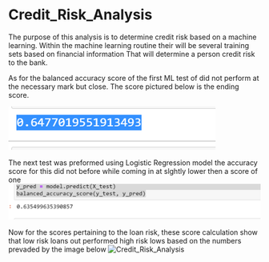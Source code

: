 # Credit_Risk_Analysis

The purpose of this analysis is to determine credit risk based on a machine learning.
Within the machine learning routine their will be several training sets based on financial information 
That will determine a person credit risk to the bank. 
                                                                           



As for the balanced accuracy score of the first ML test of did not perform at the necessary mark but close.
The score pictured below is the ending score.



![Credit_Risk_Analysis](https://github.com/onehatt29/Credit_Risk_Analysis/blob/main/Resources/accuracyscore1.PNG)
   


The next test was preformed using Logistic Regression model the accuracy score for this did not before while coming in at slghtly lower then a score of one
![Credit_Risk_Analysis](https://github.com/onehatt29/Credit_Risk_Analysis/blob/main/Resources/accuracyscore2.PNG)
   
 Now for the scores pertaining to the loan risk, these score calculation show that low risk loans out performed high risk lows based on the numbers prevaded by the image below
 ![Credit_Risk_Analysis](https://github.com/onehatt29/Credit_Risk_Analysis/blob/main/Resources/.PNG)
   
